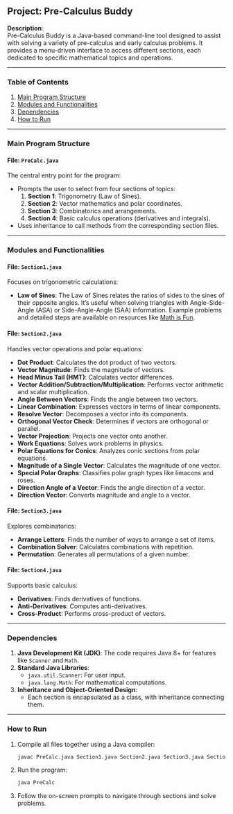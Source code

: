 ## Project: Pre-Calculus Buddy
**Description**:  
Pre-Calculus Buddy is a Java-based command-line tool designed to assist with solving a variety of pre-calculus and early calculus problems. It provides a menu-driven interface to access different sections, each dedicated to specific mathematical topics and operations.

---

### Table of Contents
1. [Main Program Structure](#main-program-structure)
2. [Modules and Functionalities](#modules-and-functionalities)
3. [Dependencies](#dependencies)
4. [How to Run](#how-to-run)

---

### Main Program Structure
#### File: **`PreCalc.java`**
The central entry point for the program:
- Prompts the user to select from four sections of topics:
  1. **Section 1**: Trigonometry (Law of Sines).
  2. **Section 2**: Vector mathematics and polar coordinates.
  3. **Section 3**: Combinatorics and arrangements.
  4. **Section 4**: Basic calculus operations (derivatives and integrals).
- Uses inheritance to call methods from the corresponding section files.

---

### Modules and Functionalities
#### File: **`Section1.java`**
Focuses on trigonometric calculations:
- **Law of Sines**: The Law of Sines relates the ratios of sides to the sines of their opposite angles. It’s useful when solving triangles with Angle-Side-Angle (ASA) or Side-Angle-Angle (SAA) information. Example problems and detailed steps are available on resources like [Math is Fun](https://www.mathsisfun.com/algebra/trig-sine-law.html).

#### File: **`Section2.java`**
Handles vector operations and polar equations:
- **Dot Product**: Calculates the dot product of two vectors.
- **Vector Magnitude**: Finds the magnitude of vectors.
- **Head Minus Tail (HMT)**: Calculates vector differences.
- **Vector Addition/Subtraction/Multiplication**: Performs vector arithmetic and scalar multiplication.
- **Angle Between Vectors**: Finds the angle between two vectors.
- **Linear Combination**: Expresses vectors in terms of linear components.
- **Resolve Vector**: Decomposes a vector into its components.
- **Orthogonal Vector Check**: Determines if vectors are orthogonal or parallel.
- **Vector Projection**: Projects one vector onto another.
- **Work Equations**: Solves work problems in physics.
- **Polar Equations for Conics**: Analyzes conic sections from polar equations.
- **Magnitude of a Single Vector**: Calculates the magnitude of one vector.
- **Special Polar Graphs**: Classifies polar graph types like limacons and roses.
- **Direction Angle of a Vector**: Finds the angle direction of a vector.
- **Direction Vector**: Converts magnitude and angle to a vector.

#### File: **`Section3.java`**
Explores combinatorics:
- **Arrange Letters**: Finds the number of ways to arrange a set of items.
- **Combination Solver**: Calculates combinations with repetition.
- **Permutation**: Generates all permutations of a given number.

#### File: **`Section4.java`**
Supports basic calculus:
- **Derivatives**: Finds derivatives of functions.
- **Anti-Derivatives**: Computes anti-derivatives.
- **Cross-Product**: Performs cross-product of vectors.

---

### Dependencies
1. **Java Development Kit (JDK)**: The code requires Java 8+ for features like `Scanner` and `Math`.
2. **Standard Java Libraries**:  
   - `java.util.Scanner`: For user input.
   - `java.lang.Math`: For mathematical computations.
3. **Inheritance and Object-Oriented Design**:
   - Each section is encapsulated as a class, with inheritance connecting them.

---

### How to Run
1. Compile all files together using a Java compiler:
   ```bash
   javac PreCalc.java Section1.java Section2.java Section3.java Section4.java
   ```
2. Run the program:
   ```bash
   java PreCalc
   ```
3. Follow the on-screen prompts to navigate through sections and solve problems.
